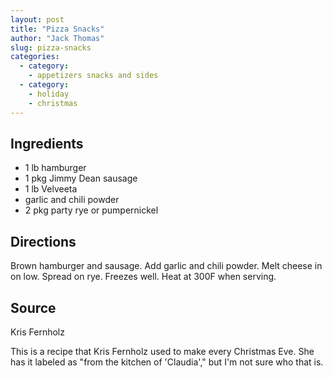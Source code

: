 ```yaml
---
layout: post
title: "Pizza Snacks"
author: "Jack Thomas"
slug: pizza-snacks
categories:
  - category:
    - appetizers snacks and sides
  - category:
    - holiday
    - christmas
---
```


## Ingredients

- 1 lb hamburger
- 1 pkg Jimmy Dean sausage
- 1 lb Velveeta
- garlic and chili powder
- 2 pkg party rye or pumpernickel

## Directions

Brown hamburger and sausage. Add garlic and chili powder. Melt cheese in on low. Spread on rye. Freezes well. Heat at 300F when serving.

## Source

Kris Fernholz

This is a recipe that Kris Fernholz used to make every Christmas Eve. She has it labeled as "from the kitchen of 'Claudia'," but I'm not sure who that is.
